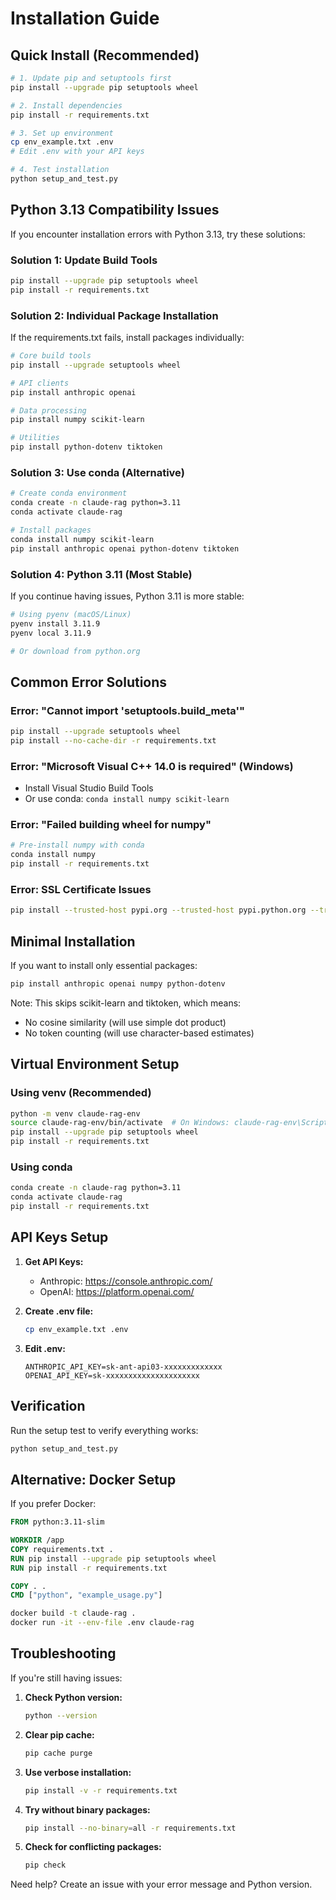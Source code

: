# Installation Guide

## Quick Install (Recommended)

```bash
# 1. Update pip and setuptools first
pip install --upgrade pip setuptools wheel

# 2. Install dependencies
pip install -r requirements.txt

# 3. Set up environment
cp env_example.txt .env
# Edit .env with your API keys

# 4. Test installation
python setup_and_test.py
```

## Python 3.13 Compatibility Issues

If you encounter installation errors with Python 3.13, try these solutions:

### Solution 1: Update Build Tools
```bash
pip install --upgrade pip setuptools wheel
pip install -r requirements.txt
```

### Solution 2: Individual Package Installation
If the requirements.txt fails, install packages individually:

```bash
# Core build tools
pip install --upgrade setuptools wheel

# API clients
pip install anthropic openai

# Data processing
pip install numpy scikit-learn

# Utilities  
pip install python-dotenv tiktoken
```

### Solution 3: Use conda (Alternative)
```bash
# Create conda environment
conda create -n claude-rag python=3.11
conda activate claude-rag

# Install packages
conda install numpy scikit-learn
pip install anthropic openai python-dotenv tiktoken
```

### Solution 4: Python 3.11 (Most Stable)
If you continue having issues, Python 3.11 is more stable:

```bash
# Using pyenv (macOS/Linux)
pyenv install 3.11.9
pyenv local 3.11.9

# Or download from python.org
```

## Common Error Solutions

### Error: "Cannot import 'setuptools.build_meta'"
```bash
pip install --upgrade setuptools wheel
pip install --no-cache-dir -r requirements.txt
```

### Error: "Microsoft Visual C++ 14.0 is required" (Windows)
- Install Visual Studio Build Tools
- Or use conda: `conda install numpy scikit-learn`

### Error: "Failed building wheel for numpy"
```bash
# Pre-install numpy with conda
conda install numpy
pip install -r requirements.txt
```

### Error: SSL Certificate Issues
```bash
pip install --trusted-host pypi.org --trusted-host pypi.python.org --trusted-host files.pythonhosted.org -r requirements.txt
```

## Minimal Installation

If you want to install only essential packages:

```bash
pip install anthropic openai numpy python-dotenv
```

Note: This skips scikit-learn and tiktoken, which means:
- No cosine similarity (will use simple dot product)  
- No token counting (will use character-based estimates)

## Virtual Environment Setup

### Using venv (Recommended)
```bash
python -m venv claude-rag-env
source claude-rag-env/bin/activate  # On Windows: claude-rag-env\Scripts\activate
pip install --upgrade pip setuptools wheel
pip install -r requirements.txt
```

### Using conda
```bash
conda create -n claude-rag python=3.11
conda activate claude-rag
pip install -r requirements.txt
```

## API Keys Setup

1. **Get API Keys:**
   - Anthropic: https://console.anthropic.com/
   - OpenAI: https://platform.openai.com/

2. **Create .env file:**
   ```bash
   cp env_example.txt .env
   ```

3. **Edit .env:**
   ```
   ANTHROPIC_API_KEY=sk-ant-api03-xxxxxxxxxxxxx
   OPENAI_API_KEY=sk-xxxxxxxxxxxxxxxxxxxxx
   ```

## Verification

Run the setup test to verify everything works:

```bash
python setup_and_test.py
```

## Alternative: Docker Setup

If you prefer Docker:

```dockerfile
FROM python:3.11-slim

WORKDIR /app
COPY requirements.txt .
RUN pip install --upgrade pip setuptools wheel
RUN pip install -r requirements.txt

COPY . .
CMD ["python", "example_usage.py"]
```

```bash
docker build -t claude-rag .
docker run -it --env-file .env claude-rag
```

## Troubleshooting

If you're still having issues:

1. **Check Python version:**
   ```bash
   python --version
   ```

2. **Clear pip cache:**
   ```bash
   pip cache purge
   ```

3. **Use verbose installation:**
   ```bash
   pip install -v -r requirements.txt
   ```

4. **Try without binary packages:**
   ```bash
   pip install --no-binary=all -r requirements.txt
   ```

5. **Check for conflicting packages:**
   ```bash
   pip check
   ```

Need help? Create an issue with your error message and Python version. 